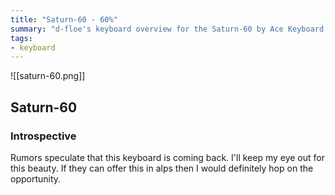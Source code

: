 ```yaml
---
title: "Saturn-60 - 60%"
summary: "d-floe's keyboard overview for the Saturn-60 by Ace Keyboard Co."
tags:
- keyboard
---
```


![[saturn-60.png]]

## Saturn-60

### Introspective

Rumors speculate that this keyboard is coming back. I'll keep my eye out for this beauty. If they can offer this in alps then I would definitely hop on the opportunity.
